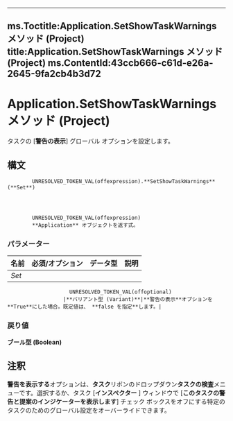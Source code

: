 

---
ms.Toctitle:Application.SetShowTaskWarnings メソッド (Project)
title:Application.SetShowTaskWarnings メソッド (Project)
ms.ContentId:43ccb666-c61d-e26a-2645-9fa2cb4b3d72
---
# Application.SetShowTaskWarnings メソッド (Project)




タスクの [**警告の表示**] グローバル オプションを設定します。

## 構文

            UNRESOLVED_TOKEN_VAL(offexpression).**SetShowTaskWarnings**(**Set**)




            UNRESOLVED_TOKEN_VAL(offexpression)
            **Application** オブジェクトを返す式。

### パラメーター

|**名前**|**必須/オプション**|**データ型**|**説明**|
|---|---|---|---|
|*Set*|
                        UNRESOLVED_TOKEN_VAL(offoptional)
                      |**バリアント型 (Variant)**|**警告の表示**オプションを**True**にした場合。既定値は、 **false を指定**します。|



### 戻り値
**ブール型 (Boolean)**





## 注釈
**警告を表示する**オプションは、**タスク**リボンのドロップダウン**タスクの検査**メニューです。選択するか、タスク [**インスペクター** ] ウィンドウで [**このタスクの警告と提案のインジケーターを表示します**] チェック ボックスをオフにする特定のタスクのためのグローバル設定をオーバーライドできます。




